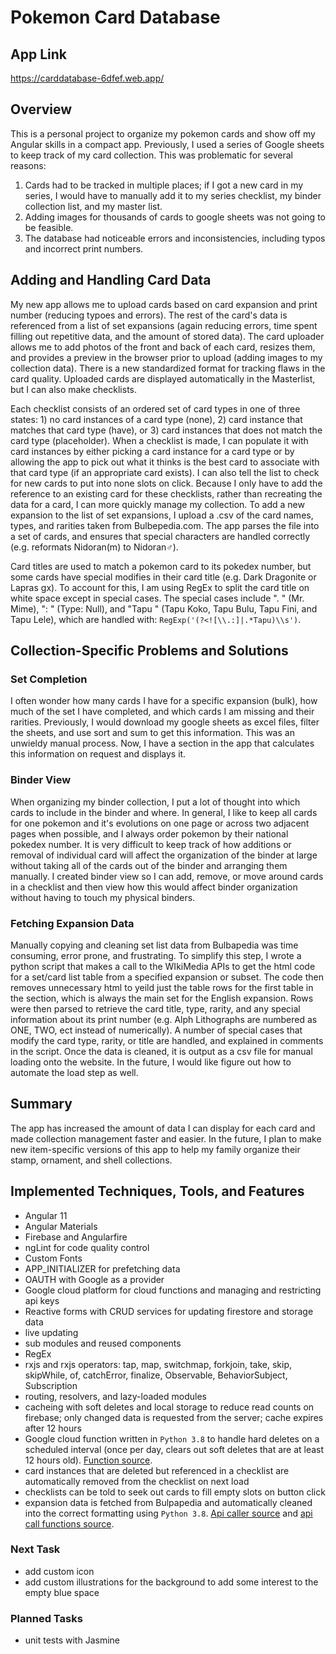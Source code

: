 # Pokemon Card Database

## App Link
https://carddatabase-6dfef.web.app/

## Overview
This is a personal project to organize my pokemon cards and show off my Angular skills in a compact app.  Previously, I used a series of Google sheets to keep track of my card collection.  This was problematic for several reasons:

1. Cards had to be tracked in multiple places; if I got a new card in my series, I would have to manually add it to my series checklist, my binder collection list, and my master list.
2. Adding images for thousands of cards to google sheets was not going to be feasible.
3. The database had noticeable errors and inconsistencies, including typos and incorrect print numbers.

## Adding and Handling Card Data
My new app allows me to upload cards based on card expansion and print number (reducing typoes and errors).  The rest of the card's data is referenced from a list of set expansions (again reducing errors, time spent filling out repetitive data, and the amount of stored data).  The card uploader allows me to add photos of the front and back of each card, resizes them, and provides a preview in the browser prior to upload (adding images to my collection data).  There is a new standardized format for tracking flaws in the card quality.  Uploaded cards are displayed automatically in the Masterlist, but I can also make checklists.

Each checklist consists of an ordered set of card types in one of three states: 1) no card instances of a card type (none), 2) card instance that matches that card type (have), or 3) card instances that does not match the card type (placeholder).  When a checklist is made, I can populate it with card instances by either picking a card instance for a card type or by allowing the app to pick out what it thinks is the best card to associate with that card type (if an appropriate card exists).  I can also tell the list to check for new cards to put into none slots on click.  Because I only have to add the reference to an existing card for these checklists, rather than recreating the data for a card, I can more quickly manage my collection. To add a new expansion to the list of set expansions, I upload a .csv of the card names, types, and rarities taken from Bulbepedia.com.  The app parses the file into a set of cards, and ensures that special characters are handled correctly (e.g. reformats Nidoran(m) to Nidoran♂).

Card titles are used to match a pokemon card to its pokedex number, but some cards have special modifies in their card title (e.g. Dark Dragonite or Lapras gx). To account for this, I am using RegEx to split the card title on white space except in special cases.  The special cases include ". " (Mr. Mime), ": " (Type: Null), and "Tapu " (Tapu Koko, Tapu Bulu, Tapu Fini, and Tapu Lele), which are handled with: `RegExp('(?<![\\.:]|.*Tapu)\\s')`.

## Collection-Specific Problems and Solutions

### Set Completion
I often wonder how many cards I have for a specific expansion (bulk), how much of the set I have completed, and which cards I am missing and their rarities.  Previously, I would download my google sheets as excel files, filter the sheets, and use sort and sum to get this information.  This was an unwieldy manual process.  Now, I have a section in the app that calculates this information on request and displays it.

### Binder View
When organizing my binder collection, I put a lot of thought into which cards to include in the binder and where.  In general, I like to keep all cards for one pokemon and it's evolutions on one page or across two adjacent pages when possible, and I always order pokemon by their national pokedex number.  It is very difficult to keep track of how additions or removal of individual card will affect the organization of the binder at large without taking all of the cards out of the binder and arranging them manually.  I created binder view so I can add, remove, or move around cards in a checklist and then view how this would affect binder organization without having to touch my physical binders.

### Fetching Expansion Data
Manually copying and cleaning set list data from Bulbapedia was time consuming, error prone, and frustrating.  To simplify this step, I wrote a python script that makes a call to the WIkiMedia APIs to get the html code for a set/card list table from a specified expansion or subset.   The code then removes unnecessary html to yeild just the table rows for the first table in the section, which is always the main set for the English expansion.  Rows were then parsed to retrieve the card title, type, rarity, and any special information about its print number (e.g. Alph Lithographs are numbered as ONE, TWO, ect instead of numerically).  A number of special cases that modify the card type, rarity, or title are handled, and explained in comments in the script.  Once the data is cleaned, it is output as a csv file for manual loading onto the website.  In the future, I would like figure out how to automate the load step as well.

## Summary
The app has increased the amount of data I can display for each card and made collection management faster and easier.  In the future, I plan to make new item-specific versions of this app to help my family organize their stamp, ornament, and shell collections.

## Implemented Techniques, Tools, and Features
* Angular 11
* Angular Materials
* Firebase and Angularfire
* ngLint for code quality control
* Custom Fonts
* APP_INITIALIZER for prefetching data
* OAUTH with Google as a provider
* Google cloud platform for cloud functions and managing and restricting api keys
* Reactive forms with CRUD services for updating firestore and storage data
* live updating
* sub modules and reused components
* RegEx
* rxjs and rxjs operators: tap, map, switchmap, forkjoin, take, skip, skipWhile, of, catchError, finalize, Observable, BehaviorSubject, Subscription
* routing, resolvers, and lazy-loaded modules
* cacheing with soft deletes and local storage to reduce read counts on firebase; only changed data is requested from the server; cache expires after 12 hours
* Google cloud function written in `Python 3.8` to handle hard deletes on a scheduled interval (once per day, clears out soft deletes that are at least 12 hours old).  [Function source](src/assets/cloud%20functions/main.py).
* card instances that are deleted but referenced in a checklist are automatically removed from the checklist on next load
* checklists can be told to seek out cards to fill empty slots on button click
* expansion data is fetched from Bulpapedia and automatically cleaned into the correct formatting using `Python 3.8`.  [Api caller source](src/api_caller/get_expansion.py)
and [api call functions source](src/api_caller/get_expansion_functions.py).

### Next Task
* add custom icon
* add custom illustrations for the background to add some interest to the empty blue space

### Planned Tasks
* unit tests with Jasmine
